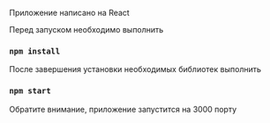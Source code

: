 Приложение написано на React

Перед запуском необходимо выполнить
### `npm install`


После завершения установки необходимых библиотек выполнить
### `npm start`


Обратите внимание, приложение запустится на 3000 порту